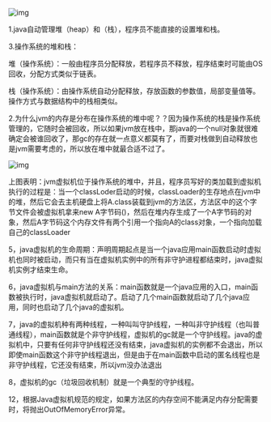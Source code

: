 ![img](E:\笔记\Java面试笔记\images\4444.png)

1.java自动管理堆（heap）和（栈），程序员不能直接的设置堆和栈。

3.操作系统的堆和栈：

堆（操作系统）：一般由程序员分配释放，若程序员不释放，程序结束时可能由OS回收，分配方式类似于链表。

栈（操作系统）：由操作系统自动分配释放，存放函数的参数值，局部变量值等。操作方式与数据结构中的栈相类似。

2.为什么jvm的内存是分布在操作系统的堆中呢？？因为操作系统的栈是操作系统管理的，它随时会被回收，所以如果jvm放在栈中，那java的一个null对象就很难确定会被谁回收了，那gc的存在就一点意义都莫有了，而要对栈做到自动释放也是jvm需要考虑的，所以放在堆中就最合适不过了。

![img](E:\笔记\Java面试笔记\images\l.jpg)

上图表明：jvm虚拟机位于操作系统的堆中，并且，程序员写好的类加载到虚拟机执行的过程是：当一个classLoder启动的时候，classLoader的生存地点在jvm中的堆，然后它会去主机硬盘上将A.class装载到jvm的方法区，方法区中的这个字节文件会被虚拟机拿来new A字节码()，然后在堆内存生成了一个A字节码的对象，然后A字节码这个内存文件有两个引用一个指向A的class对象，一个指向加载自己的classLoader

5，java虚拟机的生命周期：声明周期起点是当一个java应用main函数启动时虚拟机也同时被启动，而只有当在虚拟机实例中的所有非守护进程都结束时，java虚拟机实例才结束生命。

6，java虚拟机与main方法的关系：main函数就是一个java应用的入口，main函数被执行时，java虚拟机就启动了。启动了几个main函数就启动了几个java应用，同时也启动了几个java的虚拟机。

7，java的虚拟机种有两种线程，一种叫叫守护线程，一种叫非守护线程（也叫普通线程），main函数就是个非守护线程，虚拟机的gc就是一个守护线程。java的虚拟机中，只要有任何非守护线程还没有结束，java虚拟机的实例都不会退出，所以即使main函数这个非守护线程退出，但是由于在main函数中启动的匿名线程也是非守护线程，它还没有结束，所以jvm没办法退出

8，虚拟机的gc（垃圾回收机制）就是一个典型的守护线程。

12，根据Java虚拟机规范的规定，如果方法区的内存空间不能满足内存分配需要时，将抛出OutOfMemoryError异常。